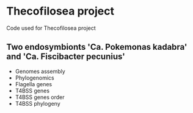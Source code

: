 # Thecofilosea project
Code used for Thecofilosea project

## Two endosymbionts 'Ca. Pokemonas kadabra' and 'Ca. Fiscibacter pecunius'
- Genomes assembly
- Phylogenomics
- Flagella genes
- T4BSS genes
- T4BSS genes order
- T4BSS phylogeny
